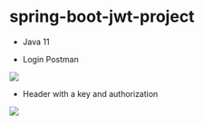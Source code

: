 # spring-boot-jwt-project

- Java 11



- Login Postman

![](.img/screen1.png)

- Header with a key and authorization

![](.img/screen2.png)


